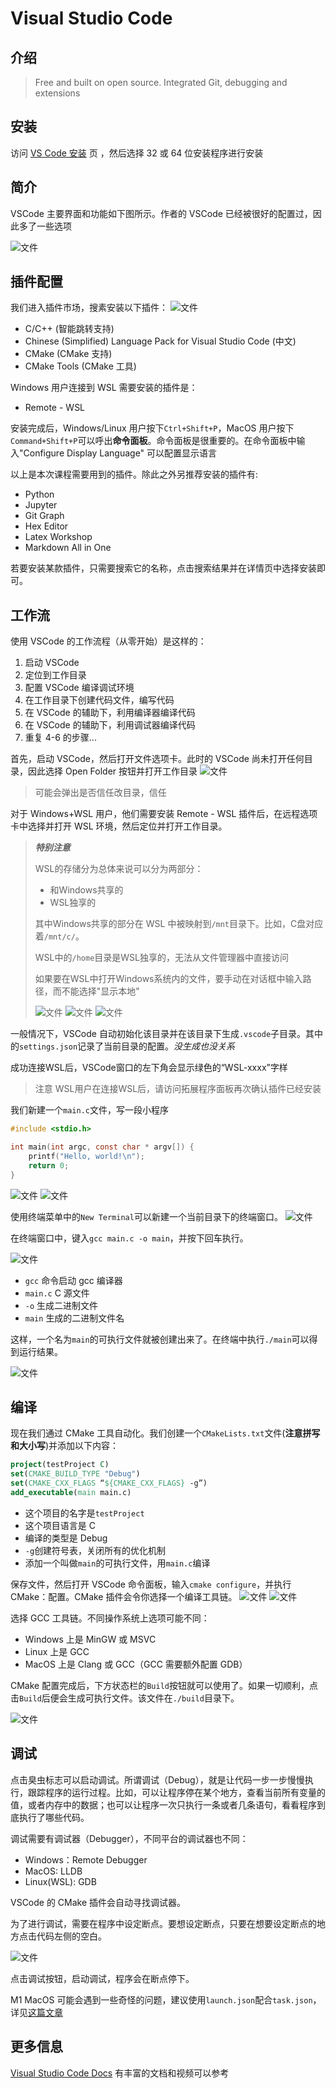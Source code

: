 # Visual Studio Code

## 介绍

> Free and built on open source. Integrated Git, debugging and extensions

## 安装

访问 [VS Code 安装](https://code.visualstudio.com/download) 页 ，然后选择 32 或 64 位安装程序进行安装

## 简介

VSCode 主要界面和功能如下图所示。作者的 VSCode 已经被很好的配置过，因此多了一些选项

![文件](img/00001.png)

## 插件配置

我们进入插件市场，搜素安装以下插件：
![文件](img/00005.png)

-   C/C++ (智能跳转支持)
-   Chinese (Simplified) Language Pack for Visual Studio Code (中文)
-   CMake (CMake 支持)
-   CMake Tools (CMake 工具)

Windows 用户连接到 WSL 需要安装的插件是：

-   Remote - WSL

安装完成后，Windows/Linux 用户按下`Ctrl+Shift+P`，MacOS 用户按下`Command+Shift+P`可以呼出**命令面板**。命令面板是很重要的。在命令面板中输入"Configure Display Language" 可以配置显示语言

以上是本次课程需要用到的插件。除此之外另推荐安装的插件有:

-   Python
-   Jupyter
-   Git Graph
-   Hex Editor
-   Latex Workshop
-   Markdown All in One

若要安装某款插件，只需要搜索它的名称，点击搜索结果并在详情页中选择安装即可。

## 工作流

使用 VSCode 的工作流程（从零开始）是这样的：

1. 启动 VSCode
2. 定位到工作目录
3. 配置 VSCode 编译调试环境
4. 在工作目录下创建代码文件，编写代码
5. 在 VSCode 的辅助下，利用编译器编译代码
6. 在 VSCode 的辅助下，利用调试器编译代码
7. 重复 4-6 的步骤...

首先，启动 VSCode，然后打开文件选项卡。此时的 VSCode 尚未打开任何目录，因此选择 Open Folder 按钮并打开工作目录
![文件](img/00006.jpeg)

> 可能会弹出是否信任改目录，信任

对于 Windows+WSL 用户，他们需要安装 Remote - WSL 插件后，在远程选项卡中选择并打开 WSL 环境，然后定位并打开工作目录。

>***特别注意***
>
>WSL的存储分为总体来说可以分为两部分：
>
>- 和Windows共享的
>- WSL独享的
>
>其中Windows共享的部分在 WSL 中被映射到`/mnt`目录下。比如，C盘对应着`/mnt/c/`。
>
>WSL中的`/home`目录是WSL独享的，无法从文件管理器中直接访问
>
>如果要在WSL中打开Windows系统内的文件，要手动在对话框中输入路径，而不能选择"显示本地"
>
>![文件](img/00007.png)
>![文件](img/00017.png)
>![文件](img/00018.png)

一般情况下，VSCode 自动初始化该目录并在该目录下生成`.vscode`子目录。其中的`settings.json`记录了当前目录的配置。*没生成也没关系*

成功连接WSL后，VSCode窗口的左下角会显示绿色的“WSL-xxxx”字样

> 注意
> WSL用户在连接WSL后，请访问拓展程序面板再次确认插件已经安装

我们新建一个`main.c`文件，写一段小程序

```c
#include <stdio.h>

int main(int argc, const char * argv[]) {
    printf("Hello, world!\n");
    return 0;
}
```

![文件](img/00008.png)
![文件](img/00009.png)

使用终端菜单中的`New Terminal`可以新建一个当前目录下的终端窗口。
![文件](img/00010.png)

在终端窗口中，键入`gcc main.c -o main`，并按下回车执行。

![文件](img/00011.png)

-   `gcc` 命令启动 gcc 编译器
-   `main.c` C 源文件
-   `-o` 生成二进制文件
-   `main` 生成的二进制文件名

这样，一个名为`main`的可执行文件就被创建出来了。在终端中执行`./main`可以得到运行结果。

![文件](img/00012.png)

## 编译

现在我们通过 CMake 工具自动化。我们创建一个`CMakeLists.txt`文件(**注意拼写和大小写**)并添加以下内容：

```cmake
project(testProject C)
set(CMAKE_BUILD_TYPE "Debug")
set(CMAKE_CXX_FLAGS “${CMAKE_CXX_FLAGS} -g”)
add_executable(main main.c)
```

-   这个项目的名字是`testProject`
-   这个项目语言是 C
-   编译的类型是 Debug
-   `-g`创建符号表，关闭所有的优化机制
-   添加一个叫做`main`的可执行文件，用`main.c`编译

保存文件，然后打开 VSCode 命令面板，输入`cmake configure`，并执行 CMake：配置。CMake 插件会令你选择一个编译工具链。
![文件](img/00013.png)
![文件](img/00014.png)

选择 GCC 工具链。不同操作系统上选项可能不同：

-   Windows 上是 MinGW 或 MSVC
-   Linux 上是 GCC
-   MacOS 上是 Clang 或 GCC（GCC 需要额外配置 GDB）

CMake 配置完成后，下方状态栏的`Build`按钮就可以使用了。如果一切顺利，点击`Build`后便会生成可执行文件。该文件在`./build`目录下。

![文件](img/00015.png)

## 调试

点击臭虫标志可以启动调试。所谓调试（Debug），就是让代码一步一步慢慢执行，跟踪程序的运行过程。比如，可以让程序停在某个地方，查看当前所有变量的值，或者内存中的数据；也可以让程序一次只执行一条或者几条语句，看看程序到底执行了哪些代码。

调试需要有调试器（Debugger），不同平台的调试器也不同：

-   Windows：Remote Debugger
-   MacOS: LLDB
-   Linux(WSL): GDB

VSCode 的 CMake 插件会自动寻找调试器。

为了进行调试，需要在程序中设定断点。要想设定断点，只要在想要设定断点的地方点击代码左侧的空白。

![文件](img/00016.png)

点击调试按钮，启动调试，程序会在断点停下。

M1 MacOS 可能会遇到一些奇怪的问题，建议使用`launch.json`配合`task.json`，详见[这篇文章](https://www.jianshu.com/p/c3806d2ad1f8)

## 更多信息

[Visual Studio Code Docs](https://code.visualstudio.com/docs) 有丰富的文档和视频可以参考
